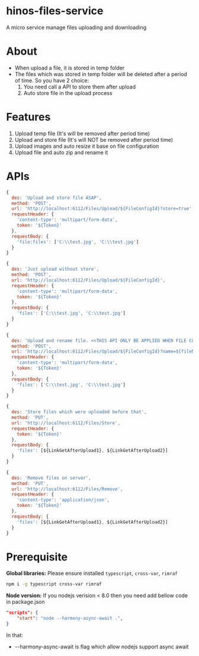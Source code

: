 # hinos-files-service
A micro service manage files uploading and downloading

# About
* When upload a file, it is stored in temp folder
* The files which was stored in temp folder will be deleted after a period of time. So you have 2 choice:
    1.  You need call a API to store them after upload
    2.  Auto store file in the upload process

# Features
1. Upload temp file (It's will be removed after period time)
2. Upload and store file (It's will NOT be removed after period time)
3. Upload images and auto resize it base on file configuration
4. Upload file and auto zip and rename it

# APIs

```js
{
  des: 'Upload and store file ASAP',
  method: 'POST',
  url: 'http://localhost:6112/Files/Upload/${FileConfigId}?store=true',
  requestHeader: {
    'content-type': 'multipart/form-data',
    token: '${Token}'
  },
  requestBody: {
    'file:files': ['C:\\test.jpg', 'C:\\test.jpg']
  }
}
```
```js
{
  des: 'Just upload without store',
  method: 'POST',
  url: 'http://localhost:6112/Files/Upload/${FileConfigId}',
  requestHeader: {
    'content-type': 'multipart/form-data',
    token: '${Token}'
  },
  requestBody: {
    'files': ['C:\\test.jpg', 'C:\\test.jpg']
  }
}
```
```js
{
  des: 'Upload and rename file. <<THIS API ONLY BE APPLIED WHEN FILE CONFIG ALLOW AUTO ZIP>>',
  method: 'POST',
  url: 'http://localhost:6112/Files/Upload/${FileConfigId}?name=${fileName}',
  requestHeader: {
    'content-type': 'multipart/form-data',
    token: '${Token}'
  },
  requestBody: {
    'files': ['C:\\test.jpg', 'C:\\test.jpg']
  }
}
```
```js
{
  des: 'Store files which were uploaded before that',
  method: 'PUT',
  url: 'http://localhost:6112/Files/Store',
  requestHeader: {
    token: '${Token}'
  },
  requestBody: {   
    'files': [${LinkGetAfterUpload1}, ${LinkGetAfterUpload2}]
  }
}
```
```js
{
  des: 'Remove files on server',
  method: 'PUT',
  url: 'http://localhost:6112/Files/Remove',
  requestHeader: {
    'content-type': 'application/json',
    token: '${Token}'
  },
  requestBody: {
    'files': [${LinkGetAfterUpload1}, ${LinkGetAfterUpload2}]
  }
}
```

# Prerequisite
__Global libraries:__ Please ensure installed ```typescript```, ```cross-var```, ```rimraf```
```sh
npm i -g typescript cross-var rimraf
```
__Node version:__ If you nodejs verision < 8.0 then you need add bellow code in package.json
```json
"scripts": {
    "start": "node --harmony-async-await .",
}
```
In that: 
* --harmony-async-await is flag which allow nodejs support async await
